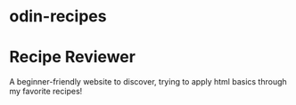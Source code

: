 # odin-recipes
# Recipe Reviewer

A beginner-friendly website to discover, trying to apply html basics through my favorite recipes!
